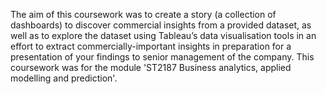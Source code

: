 The aim of this coursework was to create a story (a collection of dashboards) to discover commercial insights from a provided dataset, as well as to explore the dataset using Tableau’s data visualisation tools in an effort to extract commercially-important insights in preparation for a presentation of your findings to senior management of the company.
This coursework was for the module 'ST2187 Business analytics, applied modelling and prediction'.
